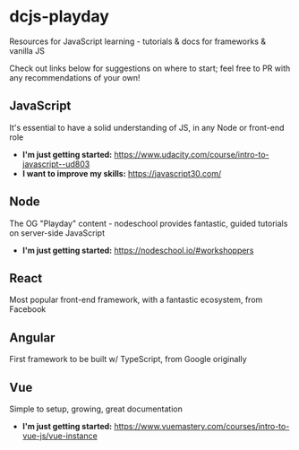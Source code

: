 # dcjs-playday
Resources for JavaScript learning - tutorials &amp; docs for frameworks &amp; vanilla JS

Check out links below for suggestions on where to start; feel free to PR with any recommendations of your own!

## JavaScript

It's essential to have a solid understanding of JS, in any Node or front-end role
- **I'm just getting started:** https://www.udacity.com/course/intro-to-javascript--ud803
- **I want to improve my skills:** https://javascript30.com/

## Node

The OG "Playday" content - nodeschool provides fantastic, guided tutorials on server-side JavaScript
- **I'm just getting started:** https://nodeschool.io/#workshoppers

## React

Most popular front-end framework, with a fantastic ecosystem, from Facebook

## Angular

First framework to be built w/ TypeScript, from Google originally

## Vue

Simple to setup, growing, great documentation
- **I'm just getting started:** https://www.vuemastery.com/courses/intro-to-vue-js/vue-instance
